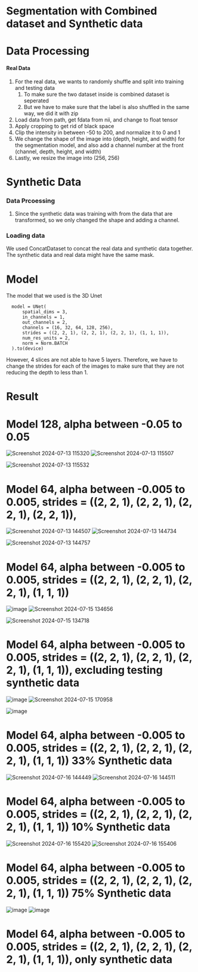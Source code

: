 # Segmentation with Combined dataset and Synthetic data

# Data Processing
#### Real Data
1. For the real data, we wants to randomly shuffle and split into training and testing data
   1. To make sure the two dataset inside is combined dataset is seperated
   2. But we have to make sure that the label is also shuffled in the same way, we did it with zip
2. Load data from path, get fdata from nii, and change to float tensor
3. Apply cropping to get rid of black space
4. Clip the intensity in between -50 to 200, and normalize it to 0 and 1
5. We change the shape of the image into (depth, height, and width) for the segmentation model, and also add a channel number at the front (channel, depth, height, and width)
6. Lastly, we resize the image into (256, 256)


# Synthetic Data
### Data Prcoessing
1. Since the synthetic data was training with from the data that are transformed, so we only changed the shape and adding a channel.

### Loading data
We used ConcatDataset to concat the real data and synthetic data together. The synthetic data and real data might have the same mask.

# Model
The model that we used is the 3D Unet

      model = UNet(
          spatial_dims = 3,
          in_channels = 1,
          out_channels = 2,
          channels = (16, 32, 64, 128, 256),
          strides = ((2, 2, 1), (2, 2, 1), (2, 2, 1), (1, 1, 1)),
          num_res_units = 2,
          norm = Norm.BATCH
      ).to(device)

However, 4 slices are not able to have 5 layers. Therefore, we have to change the strides for each of the images to make sure that they are not reducing the depth to less than 1. 


# Result
# Model 128, alpha between -0.05 to 0.05
![Screenshot 2024-07-13 115320](https://github.com/user-attachments/assets/a829c471-87c3-41ba-91fc-6ab271c22ada) 
![Screenshot 2024-07-13 115507](https://github.com/user-attachments/assets/e999ebe8-1bc6-4587-b8bc-08560692fd79)

![Screenshot 2024-07-13 115532](https://github.com/user-attachments/assets/0b3d2b28-ea3a-4013-b126-be7fa749d0bc)

# Model 64, alpha between -0.005 to 0.005, strides = ((2, 2, 1), (2, 2, 1), (2, 2, 1), (2, 2, 1)),
![Screenshot 2024-07-13 144507](https://github.com/user-attachments/assets/81062e0c-8f9d-4491-9993-e06e506c7d7e)
![Screenshot 2024-07-13 144734](https://github.com/user-attachments/assets/fea51d3a-0c9e-4bb8-97fc-ffcee47f5ce6)

![Screenshot 2024-07-13 144757](https://github.com/user-attachments/assets/6bbd1fe7-3a15-49bb-88ac-231c027db212)

# Model 64, alpha between -0.005 to 0.005,  strides = ((2, 2, 1), (2, 2, 1), (2, 2, 1), (1, 1, 1))
![image](https://github.com/user-attachments/assets/0df9110d-13c4-4279-bc7a-37082a582f49)
![Screenshot 2024-07-15 134656](https://github.com/user-attachments/assets/2dedb07c-5731-4a77-990e-36e769f334d8)

![Screenshot 2024-07-15 134718](https://github.com/user-attachments/assets/422964e4-d547-4787-a7be-b86339eb4612)

# Model 64, alpha between -0.005 to 0.005,  strides = ((2, 2, 1), (2, 2, 1), (2, 2, 1), (1, 1, 1)), excluding testing synthetic data
![image](https://github.com/user-attachments/assets/45e978d3-7ba1-47d5-9582-119db442e3f5)
![Screenshot 2024-07-15 170958](https://github.com/user-attachments/assets/5deb66fb-bc31-4268-bab0-62655562cb75)

![image](https://github.com/user-attachments/assets/6c5cf839-62b9-44d4-be6f-c9866f141308)

# Model 64, alpha between -0.005 to 0.005,  strides = ((2, 2, 1), (2, 2, 1), (2, 2, 1), (1, 1, 1)) 33% Synthetic data
![Screenshot 2024-07-16 144449](https://github.com/user-attachments/assets/7307495a-4562-4007-a30a-e0f7ddd3f15b)
![Screenshot 2024-07-16 144511](https://github.com/user-attachments/assets/03b7e2c2-0e4a-424f-b7e4-0f6f28076c22)

# Model 64, alpha between -0.005 to 0.005,  strides = ((2, 2, 1), (2, 2, 1), (2, 2, 1), (1, 1, 1)) 10% Synthetic data
![Screenshot 2024-07-16 155420](https://github.com/user-attachments/assets/644e4bdc-efba-495a-808f-37d14ce0e7c4)
![Screenshot 2024-07-16 155406](https://github.com/user-attachments/assets/9ff75ec1-1de3-42e9-8bf8-df14f3e5ad45)

# Model 64, alpha between -0.005 to 0.005,  strides = ((2, 2, 1), (2, 2, 1), (2, 2, 1), (1, 1, 1)) 75% Synthetic data
![image](https://github.com/user-attachments/assets/af4914e4-efc2-4a79-ac2d-92fbf9492f89)
![image](https://github.com/user-attachments/assets/642e1bc0-3aad-40ea-9054-5a79282dee1a)




# Model 64, alpha between -0.005 to 0.005,  strides = ((2, 2, 1), (2, 2, 1), (2, 2, 1), (1, 1, 1)), only synthetic data
